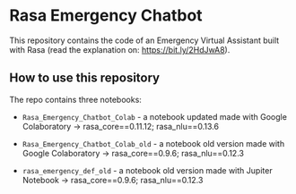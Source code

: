 # Rasa Emergency Chatbot

This repository contains the code of an Emergency Virtual Assistant built with Rasa (read the explanation on: https://bit.ly/2HdJwA8).

## How to use this repository

The repo contains three notebooks:

- `Rasa_Emergency_Chatbot_Colab` - a notebook updated made with Google Colaboratory -> rasa_core==0.11.12; rasa_nlu==0.13.6

- `Rasa_Emergency_Chatbot_Colab_old` - a notebook old version made with Google Colaboratory -> rasa_core==0.9.6; rasa_nlu==0.12.3

- `rasa_emergency_def_old` - a notebook old version made with Jupiter Notebook -> rasa_core==0.9.6; rasa_nlu==0.12.3

